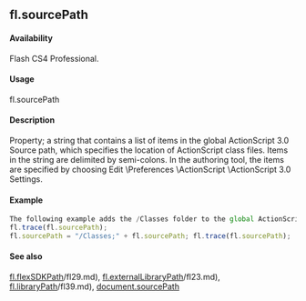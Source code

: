 ## fl.sourcePath

#### Availability

Flash CS4 Professional.

#### Usage

fl.sourcePath

#### Description

Property; a string that contains a list of items in the global ActionScript 3.0 Source path, which specifies the location of ActionScript class files. Items in the string are delimited by semi-colons. In the authoring tool, the items are specified by choosing Edit \Preferences \ActionScript \ActionScript 3.0 Settings.

#### Example

```javascript
The following example adds the /Classes folder to the global ActionScript 3.0 Source path:
fl.trace(fl.sourcePath);
fl.sourcePath = "/Classes;" + fl.sourcePath; fl.trace(fl.sourcePath);

```
#### See also

[fl.flexSDKPath](#!AdobeDocs/developers-animatesdk-docs/test/flash_object_(fl)/fl29.md)/fl29.md), [fl.externalLibraryPath](#!AdobeDocs/developers-animatesdk-docs/test/flash_object_(fl)/fl23.md)/fl23.md), [fl.libraryPath](#!AdobeDocs/developers-animatesdk-docs/test/flash_object_(fl)/fl39.md)/fl39.md), [document.sourcePath](#!AdobeDocs/developers-animatesdk-docs/test/Document_object/docum36.md)
